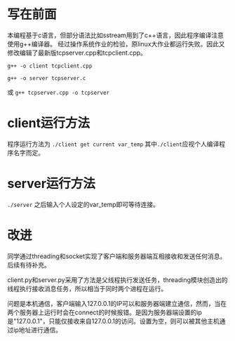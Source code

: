 # 写在前面
本编程基于c语言，但部分语法比如sstream用到了c++语言，因此程序编译注意使用g++编译器。
经过操作系统作业的检验，原linux大作业都运行失败。因此又修改编辑了最新版tcpserver.cpp和tcpclient.cpp。

`g++ -o client tcpclient.cpp`

`g++ -o server tcpserver.c`

或
`g++ tcpserver.cpp -o tcpserver`
# client运行方法
程序运行方法为 `./client get current var_temp`
其中`./client`应视个人编译程序名字而定。
# server运行方法
`./server`
之后输入个人设定的var_temp即可等待连接。

# 改进
同学通过threading和socket实现了客户端和服务器端互相接收和发送任何消息。后续有待补充。

client.py和server.py采用了方法是父线程执行发送任务，threading模块创造出的线程执行接收消息任务，所以相当于同时两个进程在运行。

问题是本机通信，客户端输入127.0.0.1的IP可以和服务器端建立通信，然而，当在两个服务器上运行时会在connect的时候报错。是因为服务器端设置的ip是"127.0.0.1"，只能仅接收来自127.0.0.1的访问。设置为空，则可以被其他主机通过ip地址进行通信。

